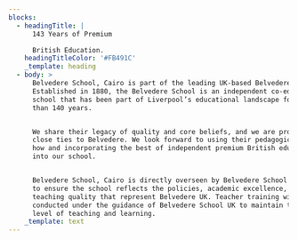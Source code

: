 ```yaml
---
blocks:
  - headingTitle: |
      143 Years of Premium

      British Education.
    headingTitleColor: '#FB491C'
    _template: heading
  - body: >
      Belvedere School, Cairo is part of the leading UK-based Belvedere School.
      Established in 1880, the Belvedere School is an independent co-educational
      school that has been part of Liverpool’s educational landscape for more
      than 140 years.


      We share their legacy of quality and core beliefs, and we are proud of our
      close ties to Belvedere. We look forward to using their pedagogical know-
      how and incorporating the best of independent premium British education
      into our school.


      Belvedere School, Cairo is directly overseen by Belvedere School in the UK
      to ensure the school reflects the policies, academic excellence, and
      teaching quality that represent Belvedere UK. Teacher training will be
      conducted under the guidance of Belvedere School UK to maintain the same
      level of teaching and learning.
    _template: text
---
```



